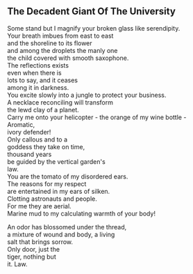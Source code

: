 The Decadent Giant Of The University
------------------------------------
Some stand but I magnify your broken glass like serendipity.  
Your breath imbues from east to east  
and the shoreline to its flower  
and among the droplets the manly one  
the child covered with smooth saxophone.  
The reflections exists  
even when there is  
lots to say, and it ceases  
among it in darkness.  
You excite slowly into a jungle to protect your business.  
A necklace reconciling will transform  
the lewd clay of a planet.  
Carry me onto your helicopter - the orange of my wine bottle -  
Aromatic,  
ivory defender!  
Only callous and to a  
goddess they take on time,  
thousand years  
be guided by the vertical garden's  
law.  
You are the tomato of my disordered ears.  
The reasons for my respect  
are entertained in my ears of silken.  
Clotting astronauts and people.  
For me they are aerial.  
Marine mud to my calculating warmth of your body!  
  
An odor has blossomed under the thread,  
a mixture of wound and body, a living  
salt that brings sorrow.  
Only door, just the  
tiger, nothing but  
it. Law.  
